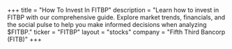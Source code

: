 +++
title = "How To Invest In FITBP"
description = "Learn how to invest in FITBP with our comprehensive guide. Explore market trends, financials, and the social pulse to help you make informed decisions when analyzing $FITBP."
ticker = "FITBP"
layout = "stocks"
company = "Fifth Third Bancorp (FITB)"
+++

